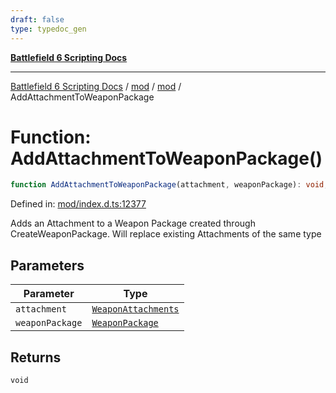 ```yaml
---
draft: false
type: typedoc_gen
---
```


[**Battlefield 6 Scripting Docs**](../../../_index.md)

***

[Battlefield 6 Scripting Docs](../../../_index.md) / [mod](../../_index.md) / [mod](../_index.md) / AddAttachmentToWeaponPackage

# Function: AddAttachmentToWeaponPackage()

```ts
function AddAttachmentToWeaponPackage(attachment, weaponPackage): void;
```

Defined in: [mod/index.d.ts:12377](https://github.com/battlefield-portal-community/portal-docs/blob/6d87e21c5922a3efb03c634dbe98e5fe6e797672/generators/santiago/mod/index.d.ts#L12377)

Adds an Attachment to a Weapon Package created through CreateWeaponPackage. Will replace existing Attachments of the same type

## Parameters

| Parameter | Type |
| ------ | ------ |
| `attachment` | [`WeaponAttachments`](../WeaponAttachments/_index.md) |
| `weaponPackage` | [`WeaponPackage`](../WeaponPackage/_index.md) |

## Returns

`void`
